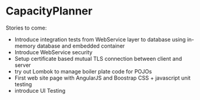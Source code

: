 # CapacityPlanner
Stories to come:
- Introduce integration tests from WebService layer to database using in-memory database and embedded container
- Introduce WebService security
- Setup certificate based mutual TLS connection between client and server
- try out Lombok to manage boiler plate code for POJOs
- First web site page with AngularJS and Boostrap CSS + javascript unit testing
- introduce UI Testing